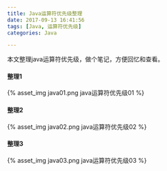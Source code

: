 ```yaml
---
title: Java运算符优先级整理
date: 2017-09-13 16:41:56
tags: [Java, 运算符优先级]
categories: Java

---
```


本文整理java运算符优先级，做个笔记，方便回忆和查看。

<!-- more -->

#### 整理1
{% asset_img java01.png java运算符优先级01 %}

#### 整理2
{% asset_img java02.png java运算符优先级02 %}

#### 整理3
{% asset_img java03.png java运算符优先级03 %}
